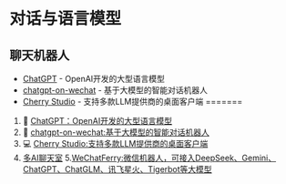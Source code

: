 # 对话与语言模型

## 聊天机器人

- [ChatGPT](https://chat.openai.com/) - OpenAI开发的大型语言模型
- [chatgpt-on-wechat](https://github.com/zhayujie/chatgpt-on-wechat) - 基于大模型的智能对话机器人
- [Cherry Studio](https://github.com/CherryHQ/cherry-studio) - 支持多款LLM提供商的桌面客户端
=======
1. 📝 [ChatGPT：OpenAI开发的大型语言模型](https://chat.openai.com/)
2. 🤖 [chatgpt-on-wechat:基于大模型的智能对话机器人](https://github.com/zhayujie/chatgpt-on-wechat)
3. 💻 [Cherry Studio:支持多款LLM提供商的桌面客户端](https://github.com/CherryHQ/cherry-studio)
4. [多AI聊天室](https://github.com/maojindao55/botgroup.chat.git)
5.[WeChatFerry:微信机器人，可接入DeepSeek、Gemini、ChatGPT、ChatGLM、讯飞星火、Tigerbot等大模型](https://github.com/lich0821/WeChatFerry.git)
